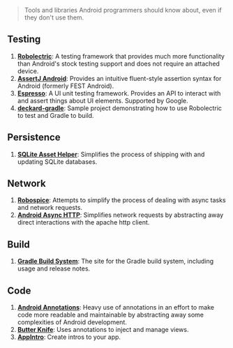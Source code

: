 > Tools and libraries Android programmers should know about, even if they
don't use them.

## Testing

1. [**Robolectric**](https://github.com/robolectric/robolectric): A testing
framework that provides much more functionality than Android's stock testing
support and does not require an attached device.
1. [**AssertJ Android**](https://github.com/square/assertj-android): Provides an
intuitive fluent-style assertion syntax for Android (formerly FEST Android).
1. [**Espresso**](https://code.google.com/p/android-test-kit/wiki/Espresso): A
UI unit testing framework. Provides an API to interact
with and assert things about UI elements. Supported by Google.
1. [**deckard-gradle**](https://github.com/robolectric/deckard-gradle): Sample
project demonstrating how to use Robolectric to test and Gradle to build.

## Persistence

1. [**SQLite Asset Helper**](https://github.com/jgilfelt/android-sqlite-asset-helper):
Simplifies the process of shipping with and updating SQLite databases.

## Network

1. [**Robospice**](https://github.com/stephanenicolas/robospice): Attempts to
simplify the process of dealing with async tasks and network requests.
1. [**Android Async HTTP**](https://github.com/loopj/android-async-http):
Simplifies network requests by abstracting away direct interactions with the
apache http client.

## Build

1. [**Gradle Build System**](http://tools.android.com/tech-docs/new-build-system):
The site for the Gradle build system, including usage and release notes.

## Code

1. [**Android Annotations**](https://github.com/excilys/androidannotations/wiki):
Heavy use of annotations in an effort to make code more readable and
maintainable by abstracting away some complexities of Android development.
1. [**Butter Knife**](https://github.com/JakeWharton/butterknife):
Uses annotations to inject and manage views.
1. [**AppIntro**](https://github.com/PaoloRotolo/AppIntro): Create intros to
your app.
